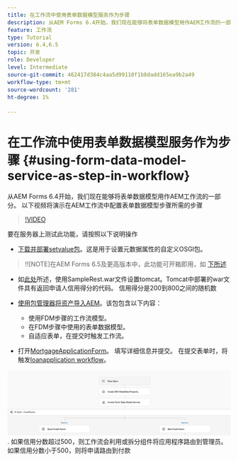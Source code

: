 ```yaml
---
title: 在工作流中使用表单数据模型服务作为步骤
description: 从AEM Forms 6.4开始，我们现在能够将表单数据模型用作AEM工作流的一部分。 以下视频将演示在AEM工作流中配置表单数据模型步骤所需的步骤。
feature: 工作流
type: Tutorial
version: 6.4,6.5
topic: 开发
role: Developer
level: Intermediate
source-git-commit: 462417d384c4aa5d99110f1b8dadd165ea9b2a49
workflow-type: tm+mt
source-wordcount: '281'
ht-degree: 1%

---
```



# 在工作流中使用表单数据模型服务作为步骤 {#using-form-data-model-service-as-step-in-workflow}

从AEM Forms 6.4开始，我们现在能够将表单数据模型用作AEM工作流的一部分。 以下视频将演示在AEM工作流中配置表单数据模型步骤所需的步骤


>[!VIDEO](https://video.tv.adobe.com/v/21719/?quality=9&learn=on)

要在服务器上测试此功能，请按照以下说明操作
* [下载并部署setvalue包](/help/forms/assets/common-osgi-bundles/SetValueApp.core-1.0-SNAPSHOT.jar)。这是用于设置元数据属性的自定义OSGI包。
>!![NOTE]在AEM Forms 6.5及更高版本中，此功能可开箱即用，如 [下所述](form-data-model-service-as-step-in-aem65-workflow-video-use.md)

* 如[此处](https://experienceleague.adobe.com/docs/experience-manager-learn/forms/ic-print-channel-tutorial/introduction.html)所述，使用SampleRest.war文件设置tomcat。Tomcat中部署的war文件具有返回申请人信用得分的代码。 信用得分是200到800之间的随机数

* [使用包管理器将资产导入AEM](assets/invoke-fdm-as-service-step.zip)。该包包含以下内容：

   * 使用FDM步骤的工作流模型。
   * 在FDM步骤中使用的表单数据模型。
   * 自适应表单，在提交时触发工作流。
* 打开[MortgageApplicationForm](http://localhost:4502/content/dam/formsanddocuments/loanapplication/jcr:content?wcmmode=disabled)。 填写详细信息并提交。 在提交表单时，将触发[loanapplication workflow](http://http://localhost:4502/editor.html/conf/global/settings/workflow/models/LoanApplication2.html)。

![ workflow ](assets/fdm-as-service-step-workflow.PNG).
如果信用分数超过500，则工作流会利用或拆分组件将应用程序路由到管理员。 如果信用分数小于500，则将申请路由到付款
